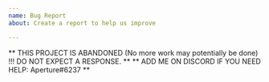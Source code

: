 ```yaml
---
name: Bug Report
about: Create a report to help us improve

---
```


** THIS PROJECT IS ABANDONED (No more work may potentially be done) !!! DO NOT EXPECT A RESPONSE. **
** ADD ME ON DISCORD IF YOU NEED HELP: Aperture#6237 **
